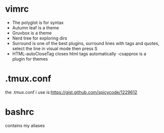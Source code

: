 # vimrc
- The polyglot is for syntax
- Autumn leaf is a theme
- Gruvbox is a theme
- Nerd tree for exploring dirs
- Surround is one of the best plugins, surround lines with tags and quotes, select the line in visual mode
then press S<what u want to surround it with>
- HTML-autoCloseTag closes html tags automatically
-csapprox is a plugin for themes
 
 
 # .tmux.conf

the .tmux.conf i use is:https://gist.github.com/spicycode/1229612
# bashrc 
contains my aliases
